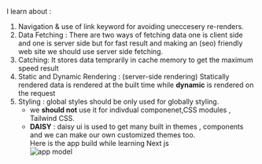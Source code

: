 I learn about : 
1. Navigation & use of link keyword for avoiding uneccesery re-renders.
2. Data Fetching :
   There are two ways of fetching data one is client side and one is server side but for fast result and making an (seo) friendly web site we should use server side fetching.
3. Catching: It stores data temprarily in cache memory to get the maximum speed result
4. Static and Dynamic Rendering : (server-side rendering)
   Statically rendered data is rendered at the built time while **dynamic** is rendered on the request
5. Styling :  global styles should be only used for globally styling.
   * we **should not** use it for indivdual componenet,CSS modules , Tailwind CSS.
   *  **DAISY** : daisy ui is used to get many built in themes , components and we can make our own customized themes too.<br/>
Here is the app build while learning Next js<br/>
![app model](https://github.com/padmashree138/NEXT-JS/assets/156641444/eff319e5-c249-4ef5-8258-53d547d1a1ba)
 
